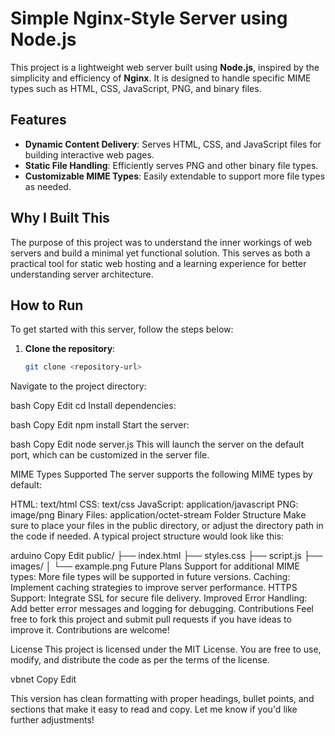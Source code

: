# Simple Nginx-Style Server using Node.js

This project is a lightweight web server built using **Node.js**, inspired by the simplicity and efficiency of **Nginx**. It is designed to handle specific MIME types such as HTML, CSS, JavaScript, PNG, and binary files.

## Features

- **Dynamic Content Delivery**: Serves HTML, CSS, and JavaScript files for building interactive web pages.
- **Static File Handling**: Efficiently serves PNG and other binary file types.
- **Customizable MIME Types**: Easily extendable to support more file types as needed.

## Why I Built This

The purpose of this project was to understand the inner workings of web servers and build a minimal yet functional solution. This serves as both a practical tool for static web hosting and a learning experience for better understanding server architecture.

## How to Run

To get started with this server, follow the steps below:

1. **Clone the repository**:

   ```bash
   git clone <repository-url>
Navigate to the project directory:

bash
Copy
Edit
cd <project-directory>
Install dependencies:

bash
Copy
Edit
npm install
Start the server:

bash
Copy
Edit
node server.js
This will launch the server on the default port, which can be customized in the server file.

MIME Types Supported
The server supports the following MIME types by default:

HTML: text/html
CSS: text/css
JavaScript: application/javascript
PNG: image/png
Binary Files: application/octet-stream
Folder Structure
Make sure to place your files in the public directory, or adjust the directory path in the code if needed. A typical project structure would look like this:

arduino
Copy
Edit
public/
├── index.html
├── styles.css
├── script.js
├── images/
│   └── example.png
Future Plans
Support for additional MIME types: More file types will be supported in future versions.
Caching: Implement caching strategies to improve server performance.
HTTPS Support: Integrate SSL for secure file delivery.
Improved Error Handling: Add better error messages and logging for debugging.
Contributions
Feel free to fork this project and submit pull requests if you have ideas to improve it. Contributions are welcome!

License
This project is licensed under the MIT License. You are free to use, modify, and distribute the code as per the terms of the license.

vbnet
Copy
Edit

This version has clean formatting with proper headings, bullet points, and sections that make it easy to read and copy. Let me know if you'd like further adjustments!







